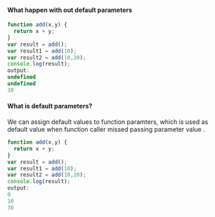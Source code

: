 <h4>What happen with out default parameters </h4>

```javascript
function add(x,y) {
  return x + y;
}
var result = add();
var result1 = add(10);
var result2 = add(10,20);
console.log(result);
output: 
undefined
undefined
30
```

<h4>What is default parameters?</h4>
<p>We can assign default values to function paramters, which is used as default value when function caller missed passing parameter value . 
</p>

```javascript
function add(x,y) {
  return x + y;
}
var result = add();
var result1 = add(10);
var result2 = add(10,20);
console.log(result);
output: 
0
10
30
```
